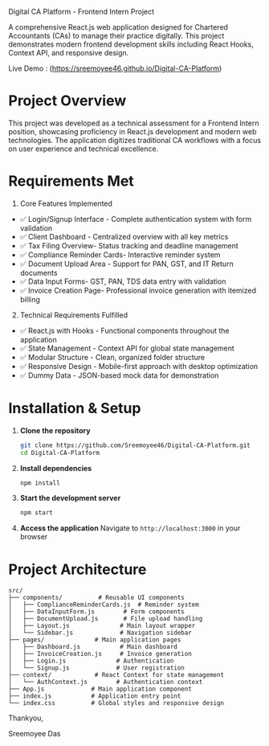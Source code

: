  Digital CA Platform - Frontend Intern Project

A comprehensive React.js web application designed for Chartered Accountants (CAs) to manage their practice digitally. This project demonstrates modern frontend development skills including React Hooks, Context API, and responsive design.

Live Demo : (https://sreemoyee46.github.io/Digital-CA-Platform)

# Project Overview

This project was developed as a technical assessment for a Frontend Intern position, showcasing proficiency in React.js development and modern web technologies. The application digitizes traditional CA workflows with a focus on user experience and technical excellence.

 # Requirements Met

1. Core Features Implemented
- ✅ Login/Signup Interface - Complete authentication system with form validation
- ✅ Client Dashboard - Centralized overview with all key metrics
- ✅ Tax Filing Overview- Status tracking and deadline management
- ✅ Compliance Reminder Cards- Interactive reminder system
- ✅ Document Upload Area - Support for PAN, GST, and IT Return documents
- ✅ Data Input Forms- GST, PAN, TDS data entry with validation
- ✅ Invoice Creation Page- Professional invoice generation with itemized billing

2. Technical Requirements Fulfilled
- ✅ React.js with Hooks - Functional components throughout the application
- ✅ State Management - Context API for global state management
- ✅ Modular Structure - Clean, organized folder structure
- ✅ Responsive Design - Mobile-first approach with desktop optimization
- ✅ Dummy Data - JSON-based mock data for demonstration


# Installation & Setup

1. **Clone the repository**
   ```bash
   git clone https://github.com/Sreemoyee46/Digital-CA-Platform.git
   cd Digital-CA-Platform
   ```

2. **Install dependencies**
   ```bash
   npm install
   ```

3. **Start the development server**
   ```bash
   npm start
   ```

4. **Access the application**
   Navigate to `http://localhost:3000` in your browser

# Project Architecture

```
src/
├── components/          # Reusable UI components
│   ├── ComplianceReminderCards.js  # Reminder system
│   ├── DataInputForm.js        # Form components
│   ├── DocumentUpload.js       # File upload handling
│   ├── Layout.js              # Main layout wrapper
│   └── Sidebar.js             # Navigation sidebar
├── pages/              # Main application pages
│   ├── Dashboard.js           # Main dashboard
│   ├── InvoiceCreation.js     # Invoice generation
│   ├── Login.js              # Authentication
│   └── Signup.js             # User registration
├── context/            # React Context for state management
│   └── AuthContext.js        # Authentication context
├── App.js             # Main application component
├── index.js           # Application entry point
└── index.css          # Global styles and responsive design
```




Thankyou,

Sreemoyee Das

